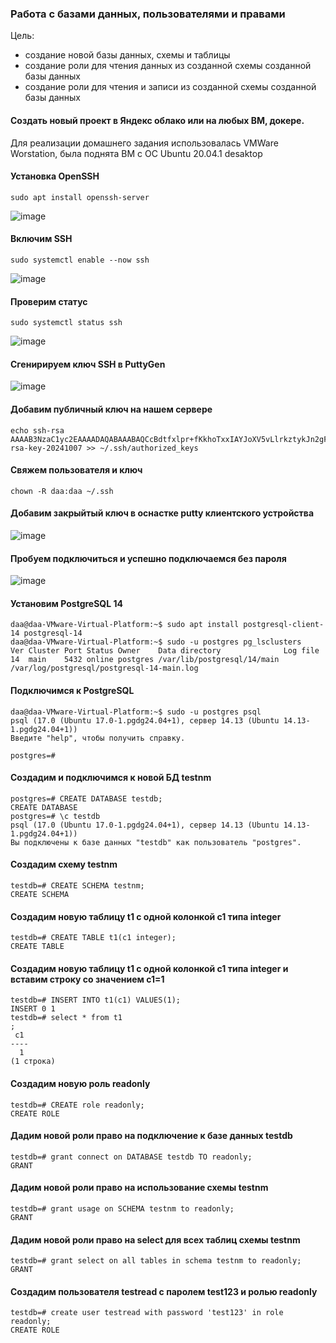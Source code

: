 ### Работа с базами данных, пользователями и правами

Цель:

- создание новой базы данных, схемы и таблицы
- создание роли для чтения данных из созданной схемы созданной базы данных
- создание роли для чтения и записи из созданной схемы созданной базы данных

#### Cоздать новый проект в Яндекс облако или на любых ВМ, докере.

Для реализации домашнего задания использовалась VMWare Worstation, была поднята ВМ с ОС Ubuntu 20.04.1 desaktop

#### Установка OpenSSH

```
sudo apt install openssh-server
```

![image](https://github.com/user-attachments/assets/7620c019-f33a-4e16-9775-e477b5bfd14d)

#### Включим SSH

```
sudo systemctl enable --now ssh
```
![image](https://github.com/user-attachments/assets/0d7ad1d9-e9aa-49cf-b921-94e7d1bc11c4)

#### Проверим статус

```
sudo systemctl status ssh
```
![image](https://github.com/user-attachments/assets/43adbe0b-e8db-49bf-8d5f-ff71b677dae6)

#### Сгенирируем ключ SSH в PuttyGen

![image](https://github.com/user-attachments/assets/afa38444-4ffb-4a91-8f2d-748630c4f31d)

#### Добавим публичный ключ на нашем сервере

```
echo ssh-rsa AAAAB3NzaC1yc2EAAAADAQABAAABAQCcBdtfxlpr+fKkhoTxxIAYJoXV5vLlrkztykJn2gFkmDDt6Gon0EUsSY0lk10C/SzwoVmfQR3GYEtpGbeGex8b0SaSxf4K/K6GUJgsBprbasabwYpA37P2PTE9Y7fIxrLsl4PjhWbDnalysl/Qef/LTUgiH6mR1oUxYSa+HP3D/i1L0O5XNI6jw88G6a+eKZlloVbcCxkSsC1+1Ay7NjAirZUR6BeQpUEnzM/KCm3nlx3z/adYQSZlb6i36ZibK4w5N3+o2wU0GKRyCrlWKnMo+fLtWQbZyp+O2DoN9+fYRiQ4ggfI1bgDXLT6UPQdGG3QxuB5Sqs4RFvI4NdmCgTH rsa-key-20241007 >> ~/.ssh/authorized_keys
```

#### Свяжем пользователя и ключ

```
chown -R daa:daa ~/.ssh
```

#### Добавим закрыйтый ключ в оснастке putty клиентского устройства

![image](https://github.com/user-attachments/assets/d812510c-24ad-4416-a21a-3f8cff3e066e)

#### Пробуем подключиться и успешно подключаемся без пароля

![image](https://github.com/user-attachments/assets/53d020ab-e080-4c15-807e-d6abb86d74b6)

#### Установим PostgreSQL 14

```
daa@daa-VMware-Virtual-Platform:~$ sudo apt install postgresql-client-14 postgresql-14
daa@daa-VMware-Virtual-Platform:~$ sudo -u postgres pg_lsclusters
Ver Cluster Port Status Owner    Data directory              Log file
14  main    5432 online postgres /var/lib/postgresql/14/main /var/log/postgresql/postgresql-14-main.log
```

#### Подключимся к PostgreSQL

```
daa@daa-VMware-Virtual-Platform:~$ sudo -u postgres psql
psql (17.0 (Ubuntu 17.0-1.pgdg24.04+1), сервер 14.13 (Ubuntu 14.13-1.pgdg24.04+1))
Введите "help", чтобы получить справку.

postgres=#
```

#### Создадим и подключимся к новой БД testnm

```
postgres=# CREATE DATABASE testdb;
CREATE DATABASE
postgres=# \c testdb
psql (17.0 (Ubuntu 17.0-1.pgdg24.04+1), сервер 14.13 (Ubuntu 14.13-1.pgdg24.04+1))
Вы подключены к базе данных "testdb" как пользователь "postgres".
```

#### Создадим схему testnm

```
testdb=# CREATE SCHEMA testnm;
CREATE SCHEMA
```

#### Создадим новую таблицу t1 с одной колонкой c1 типа integer

```
testdb=# CREATE TABLE t1(c1 integer);
CREATE TABLE
```

#### Создадим новую таблицу t1 с одной колонкой c1 типа integer и вставим строку со значением c1=1

```
testdb=# INSERT INTO t1(c1) VALUES(1);
INSERT 0 1
testdb=# select * from t1
;
 c1
----
  1
(1 строка)
```

#### Создадим новую роль readonly

```
testdb=# CREATE role readonly;
CREATE ROLE
```

#### Дадим новой роли право на подключение к базе данных testdb

```
testdb=# grant connect on DATABASE testdb TO readonly;
GRANT
```

#### Дадим новой роли право на использование схемы testnm

```
testdb=# grant usage on SCHEMA testnm to readonly;
GRANT
```

#### Дадим новой роли право на select для всех таблиц схемы testnm

```
testdb=# grant select on all tables in schema testnm to readonly;
GRANT
```

#### Создадим пользователя testread с паролем test123 и ролью readonly

```
testdb=# create user testread with password 'test123' in role readonly;
CREATE ROLE
```







